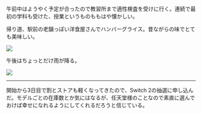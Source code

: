 午前中はようやく予定が合ったので教習所まで適性検査を受けに行く。連続で最初の学科も受けた、授業というものももはや懐かしい。

帰り道、駅前の老舗っぽい洋食屋さんでハンバーグライス。昔ながらの味でとても美味しい。

![](https://photos.old.apkas.net/medium/202504/20250406-AC200057.webp)

午後はちょっとだけ雨が降る。

![](https://photos.old.apkas.net/medium/202504/20250406-AC200060.webp)

---

開始から3日目で割とストアも軽くなってきたので、Switch 2の抽選に申し込んだ。モデルごとの在庫数とか気にはなるが、任天堂様のことなので素直に選んでおけば幸せになれるようにしてくれるだろうと信じている。

